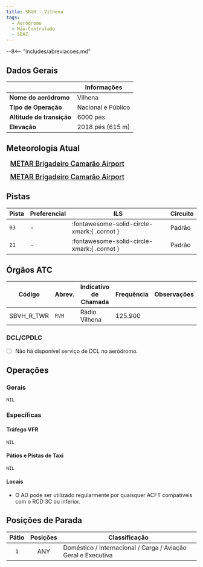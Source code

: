 ```yaml
---
title: SBVH - Vilhena
tags:
  - Aeródromo
  - Não-Controlado
  - SBAZ
---
```


--8<-- "includes/abreviacoes.md"

## Dados Gerais

|                              | Informações                                 |
|------------------------------|---------------------------------------------|
| **Nome do aeródromo**        | Vilhena                                     |
| **Tipo de Operação**         | Nacional e Público                          |
| **Altitude de transição**    | 6000 pés                                    |
| **Elevação**                 | 2018 pés (615 m)                            |

## Meteorologia Atual

<a href="https://metar-taf.com/pt/SBVH" target="_blank" id="metartaf-LkzIl7SM"  style="font-size:18px; font-weight:500; color:#000; width:300px; height:435px; display:var(--show-dark); background-color: var(--md-default-bg-color); padding: 10px; margin: 0 0px 0.5em;">METAR Brigadeiro Camarão Airport</a>
<script async defer crossorigin="anonymous" src="https://metar-taf.com/pt/embed-js/SBVH?u=56997&bg_color=182061&qnh=hPa&rh=rh&target=LkzIl7SM"></script>
<a href="https://metar-taf.com/pt/SBVH" target="_blank" id="metartaf-LkzIl7SN" style="font-size:18px; font-weight:500; color:#000; width:300px; height:435px; display:var(--show-light); background-color: var(--md-default-bg-color); padding: 10px; margin: 0 0px 0.5em;">METAR Brigadeiro Camarão Airport</a>
<script async defer crossorigin="anonymous" src="https://metar-taf.com/pt/embed-js/SBVH?u=56997&qnh=hPa&rh=rh&target=LkzIl7SN"></script>

## Pistas

| Pista | Preferencial  | ILS                                         | Circuito   |
|-------|---------------|---------------------------------------------|------------|
| `03`  | -             | :fontawesome-solid-circle-xmark:{ .cornot } | Padrão     |
| `21`  | -             | :fontawesome-solid-circle-xmark:{ .cornot } | Padrão     | 

## Órgãos ATC

| Código     | Abrev. | Indicativo de Chamada | Frequência | Observações |
| ---------- | ------ | --------------------- | ---------- | ----------- |
| SBVH_R_TWR | `RVH`  | Rádio Vilhena         | 125.900    |             |

### DCL/CPDLC

- [ ] Não há disponível serviço de DCL no aeródromo.

## Operações

### Gerais

`NIL`

### Específicas

#### Tráfego VFR

`NIL`

#### Pátios e Pistas de Taxi

`NIL`

#### Locais

- O AD pode ser utilizado regularmente por quaisquer ACFT compatíveis com o RCD 3C ou inferior.

## Posições de Parada

| Pátio     | Posições  | Classificação                     |
|:---------:|:---------:|-----------------------------------|
| `1`       | ANY       | Doméstico / Internacional / Carga / Aviação Geral e Executiva |